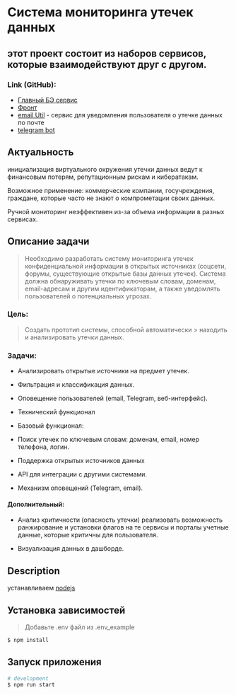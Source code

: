 # Система мониторинга утечек данных
## этот проект состоит из наборов сервисов, которые взаимодействуют друг с другом.
### Link (GitHub):
-  [Главный БЭ сервис](https://github.com/soveckyFonarik/DataLeakMonitoringSystem-BE-JS)  
- [Фронт](https://github.com/soveckyFonarik/https-github.com-soveckyFonarik-DataLeakMonitoringSystem-FE-JS)
- [email Util](https://github.com/Kostya777i/email_util) - сервис для уведомления пользователя о утечке данных по почте
- [telegram bot](https://github.com/tv1nk9/LeakHunterBot)

## Актуальность

инициализация виртуального окружения
утечки данных ведут к финансовым потерям, репутационным рискам и кибератакам.

Возможное применение:  коммерческие компании, госучреждения, граждане, которые часто не знают о компрометации своих данных.

Ручной мониторинг неэффективен из-за объема информации в разных сервисах.

## Описание задачи

> Необходимо разработать систему мониторинга утечек конфиденциальной информации в открытых источниках (соцсети, форумы, существующие открытые базы данных утечек). Система должна обнаруживать утечки по ключевым словам, доменам, email-адресам и другим идентификаторам, а также уведомлять пользователей о потенциальных угрозах.
 ### Цель: 
 >Создать прототип системы, способной автоматически > находить и анализировать утечки данных.

### Задачи:

- Анализировать открытые источники на предмет утечек.

- Фильтрация и классификация данных.

- Оповещение пользователей (email, Telegram, веб-интерфейс).

- Технический функционал

- Базовый функционал:

- Поиск утечек по ключевым словам: доменам, email, номер телефона, логин.

- Поддержка открытых источников данных

- API для интеграции с другими системами.

- Механизм оповещений (Telegram, email).

#### Дополнительный:

- Анализ критичности (опасность утечки) реализовать возможность ранжирование и установки флагов на те сервисы и порталы учетные данные, которые критичны для пользователя.

- Визуализация данных в дашборде.

## Description
устанавливаем [nodejs](https://nodejs.org/en/download)
## Установка зависимостей
> Добавьте .env файл из .env_example
```bash
$ npm install
```

## Запуск приложения

```bash
# development
$ npm run start
```
